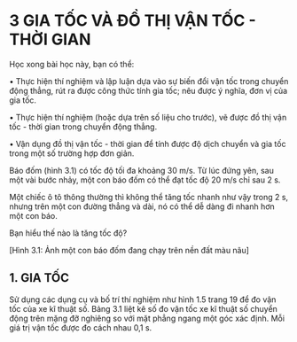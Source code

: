 # 3 GIA TỐC VÀ ĐỒ THỊ VẬN TỐC - THỜI GIAN

Học xong bài học này, bạn có thể:

• Thực hiện thí nghiệm và lập luận dựa vào sự biến đổi vận tốc trong chuyển động thẳng, rút ra được công thức tính gia tốc; nêu được ý nghĩa, đơn vị của gia tốc.

• Thực hiện thí nghiệm (hoặc dựa trên số liệu cho trước), vẽ được đồ thị vận tốc - thời gian trong chuyển động thẳng.

• Vận dụng đồ thị vận tốc - thời gian để tính được độ dịch chuyển và gia tốc trong một số trường hợp đơn giản.

Báo đốm (hình 3.1) có tốc độ tối đa khoảng 30 m/s. Từ lúc đứng yên, sau một vài bước nhảy, một con báo đốm có thể đạt tốc độ 20 m/s chỉ sau 2 s.

Một chiếc ô tô thông thường thì không thể tăng tốc nhanh như vậy trong 2 s, nhưng trên một con đường thẳng và dài, nó có thể dễ dàng đi nhanh hơn một con báo.

Bạn hiểu thế nào là tăng tốc độ?

[Hình 3.1: Ảnh một con báo đốm đang chạy trên nền đất màu nâu]

## 1. GIA TỐC

Sử dụng các dụng cụ và bố trí thí nghiệm như hình 1.5 trang 19 để đo vận tốc của xe kĩ thuật số. Bảng 3.1 liệt kê số đo vận tốc xe kĩ thuật số chuyển động trên mặng đỡ nghiêng so với mặt phẳng ngang một góc xác định. Mỗi giá trị vận tốc được đo cách nhau 0,1 s.